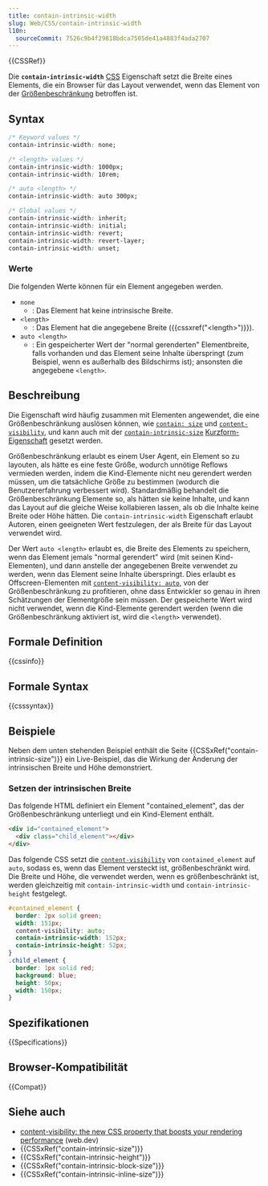 ```yaml
---
title: contain-intrinsic-width
slug: Web/CSS/contain-intrinsic-width
l10n:
  sourceCommit: 7526c9b4f29818bdca7505de41a4883f4ada2707
---
```


{{CSSRef}}

Die **`contain-intrinsic-width`** [CSS](/de/docs/Web/CSS) Eigenschaft setzt die Breite eines Elements, die ein Browser für das Layout verwendet, wenn das Element von der [Größenbeschränkung](/de/docs/Web/CSS/CSS_containment/Using_CSS_containment#size_containment) betroffen ist.

## Syntax

```css
/* Keyword values */
contain-intrinsic-width: none;

/* <length> values */
contain-intrinsic-width: 1000px;
contain-intrinsic-width: 10rem;

/* auto <length> */
contain-intrinsic-width: auto 300px;

/* Global values */
contain-intrinsic-width: inherit;
contain-intrinsic-width: initial;
contain-intrinsic-width: revert;
contain-intrinsic-width: revert-layer;
contain-intrinsic-width: unset;
```

### Werte

Die folgenden Werte können für ein Element angegeben werden.

- `none`
  - : Das Element hat keine intrinsische Breite.
- `<length>`
  - : Das Element hat die angegebene Breite ({{cssxref("&lt;length&gt;")}}).
- `auto <length>`
  - : Ein gespeicherter Wert der "normal gerenderten" Elementbreite, falls vorhanden und das Element seine Inhalte überspringt (zum Beispiel, wenn es außerhalb des Bildschirms ist); ansonsten die angegebene `<length>`.

## Beschreibung

Die Eigenschaft wird häufig zusammen mit Elementen angewendet, die eine Größenbeschränkung auslösen können, wie [`contain: size`](/de/docs/Web/CSS/contain) und [`content-visibility`](/de/docs/Web/CSS/content-visibility), und kann auch mit der [`contain-intrinsic-size`](/de/docs/Web/CSS/contain-intrinsic-size) [Kurzform-Eigenschaft](/de/docs/Web/CSS/CSS_cascade/Shorthand_properties) gesetzt werden.

Größenbeschränkung erlaubt es einem User Agent, ein Element so zu layouten, als hätte es eine feste Größe, wodurch unnötige Reflows vermieden werden, indem die Kind-Elemente nicht neu gerendert werden müssen, um die tatsächliche Größe zu bestimmen (wodurch die Benutzererfahrung verbessert wird).
Standardmäßig behandelt die Größenbeschränkung Elemente so, als hätten sie keine Inhalte, und kann das Layout auf die gleiche Weise kollabieren lassen, als ob die Inhalte keine Breite oder Höhe hätten.
Die `contain-intrinsic-width` Eigenschaft erlaubt Autoren, einen geeigneten Wert festzulegen, der als Breite für das Layout verwendet wird.

Der Wert `auto <length>` erlaubt es, die Breite des Elements zu speichern, wenn das Element jemals "normal gerendert" wird (mit seinen Kind-Elementen), und dann anstelle der angegebenen Breite verwendet zu werden, wenn das Element seine Inhalte überspringt.
Dies erlaubt es Offscreen-Elementen mit [`content-visibility: auto`](/de/docs/Web/CSS/content-visibility), von der Größenbeschränkung zu profitieren, ohne dass Entwickler so genau in ihren Schätzungen der Elementgröße sein müssen.
Der gespeicherte Wert wird nicht verwendet, wenn die Kind-Elemente gerendert werden (wenn die Größenbeschränkung aktiviert ist, wird die `<length>` verwendet).

## Formale Definition

{{cssinfo}}

## Formale Syntax

{{csssyntax}}

## Beispiele

Neben dem unten stehenden Beispiel enthält die Seite {{CSSxRef("contain-intrinsic-size")}} ein Live-Beispiel, das die Wirkung der Änderung der intrinsischen Breite und Höhe demonstriert.

### Setzen der intrinsischen Breite

Das folgende HTML definiert ein Element "contained_element", das der Größenbeschränkung unterliegt und ein Kind-Element enthält.

```html
<div id="contained_element">
  <div class="child_element"></div>
</div>
```

Das folgende CSS setzt die [`content-visibility`](/de/docs/Web/CSS/content-visibility) von `contained_element` auf `auto`, sodass es, wenn das Element versteckt ist, größenbeschränkt wird.
Die Breite und Höhe, die verwendet werden, wenn es größenbeschränkt ist, werden gleichzeitig mit `contain-intrinsic-width` und `contain-intrinsic-height` festgelegt.

```css
#contained_element {
  border: 2px solid green;
  width: 151px;
  content-visibility: auto;
  contain-intrinsic-width: 152px;
  contain-intrinsic-height: 52px;
}
.child_element {
  border: 1px solid red;
  background: blue;
  height: 50px;
  width: 150px;
}
```

## Spezifikationen

{{Specifications}}

## Browser-Kompatibilität

{{Compat}}

## Siehe auch

- [content-visibility: the new CSS property that boosts your rendering performance](https://web.dev/articles/content-visibility) (web.dev)
- {{CSSxRef("contain-intrinsic-size")}}
- {{CSSxRef("contain-intrinsic-height")}}
- {{CSSxRef("contain-intrinsic-block-size")}}
- {{CSSxRef("contain-intrinsic-inline-size")}}
